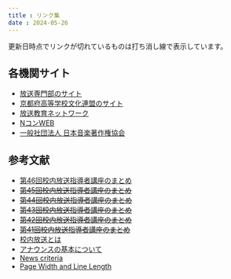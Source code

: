 ```yaml
---
title : リンク集
date : 2024-05-26
---
```


更新日時点でリンクが切れているものは打ち消し線で表示しています。

## 各機関サイト

- [放送専門部のサイト](http://kyoto-hsb.com/index.html)
- [京都府高等学校文化連盟のサイト](https://kobunren-kyoto.com/)
- [放送教育ネットワーク](https://hosokyoiku.jp)
- [NコンWEB](https://www.nhk.or.jp/event/n-con/)
- [一般社団法人 日本音楽著作権協会](https://www.jasrac.or.jp/)

## 参考文献

- [第46回校内放送指導者講座のまとめ](https://hosokyoiku.jp/ncon_h/sidousya/pdf/46kouza_matome.pdf)
- ~~[第45回校内放送指導者講座のまとめ](https://www.nhk-fdn.or.jp/kyoiku/ncon/ncon_h/pdf/45kouza_matome.pdf)~~
- ~~[第44回校内放送指導者講座のまとめ](https://www.nhk-fdn.or.jp/kyoiku/ncon/ncon_h/pdf/44kouza_matome.pdf)~~
- ~~[第43回校内放送指導者講座のまとめ](https://www.nhk-fdn.or.jp/kyoiku/ncon/ncon_h/pdf/43kouza_matome.pdf)~~
- ~~[第42回校内放送指導者講座のまとめ](https://www.nhk-fdn.or.jp/kyoiku/ncon/ncon_h/pdf/42kouza_matome.pdf)~~
- ~~[第41回校内放送指導者講座のまとめ](https://www.nhk-fdn.or.jp/kyoiku/ncon/ncon_h/pdf/41kouza_matome.pdf)~~
- [校内放送とは](https://www.edu.city.yokohama.jp/sch/kenkyu/jhs-av/konai.htm)
- [アナウンスの基本について](https://www.edu.city.yokohama.jp/sch/kenkyu/jhs-av/anamoku.htm)
- [News criteria](https://www.unomaha.edu/office-of-strategic-marketing-and-communications/public-relations/what-is-newsworthy.php)
- [Page Width and Line Length](https://webstyleguide.com/wsg3/7-page-design/6-page-width-line-length.html)
